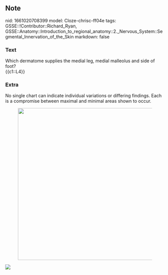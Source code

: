 ## Note
nid: 1661020708399
model: Cloze-chrisc-ff04e
tags: GSSE::!Contributor::Richard_Ryan, GSSE::Anatomy::Introduction_to_regional_anatomy::2._Nervous_System::Segmental_Innervation_of_the_Skin
markdown: false

### Text
<div class="toggle">
  Which dermatome supplies the medial leg, medial malleolus and
  side of foot?
</div>
<div class="toggle">
  {{c1::L4}}
</div>

### Extra
<p id="efc51496-f088-407b-995d-acc8e8b5e411" class="">No single
chart can indicate individual variations or differing findings.
Each is a compromise between maximal and minimal areas shown to
occur.
<figure id="5be0f6e1-7184-42e3-8984-51d1dc7b81fc" class="image">
  <a href= 
  "Segmental%20Innervation%20of%20the%20Skin%20e218fc1cea564038acdf1e0c547899fa/Untitled%207.png">
  <img style="width:480px" src= 
  "43f136bef966c612da34afbe2f461d332cd99ac8.png"></a>
</figure>
<p id="0afc8b68-8e64-4e30-9be0-591f9366249d" class=""><img src= 
"Grant_1962_663.png">
